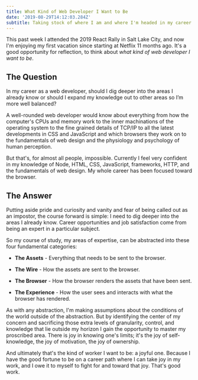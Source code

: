```yaml
---
title: What Kind of Web Developer I Want to Be
date: '2019-08-29T14:12:03.284Z'
subtitle: Taking stock of where I am and where I'm headed in my career
---
```


This past week I attended the 2019 React Rally in Salt Lake City, and now I'm enjoying my first vacation since starting at Netflix 11 months ago. It's a good opportunity for reflection, to think about _what kind of web developer I want to be_.

## The Question

In my career as a web developer, should I dig deeper into the areas I already know or should I expand my knowledge out to other areas so I’m more well balanced?

A well-rounded web developer would know about everything from how the computer's CPUs and memory work to the inner machinations of the operating system to the fine grained details of TCP/IP to all the latest developments in CSS and JavaScript and which browsers they work on to the fundamentals of web design and the physiology and psychology of human perception.

But that's, for almost all people, impossible. Currently I feel very confident in my knowledge of Node, HTML, CSS, JavaScript, frameworks, HTTP, and the fundamentals of web design. My whole career has been focused toward the browser.

## The Answer

Putting aside pride and curiosity and vanity and fear of being called out as an impostor, the course forward is simple: I need to dig deeper into the areas I already know. Career opportunities and job satisfaction come from being an expert in a particular subject.

So my course of study, my areas of expertise, can be abstracted into these four fundamental categories:

- **The Assets** - Everything that needs to be sent to the browser.

- **The Wire** - How the assets are sent to the browser.

- **The Browser** - How the browser renders the assets that have been sent.

- **The Experience** - How the user sees and interacts with what the browser has rendered.

As with any abstraction, I'm making assumptions about the conditions of the world outside of the abstraction. But by identifying the center of my concern and sacrificing those extra levels of granularity, control, and knowledge that lie outside my horizon I gain the opportunity to master my proscribed area. There is joy in knowing one's limits; it's the joy of self-knowledge, the joy of motivation, the joy of ownership.

And ultimately that's the kind of worker I want to be: a joyful one. Because I have the good fortune to be on a career path where I can take joy in my work, and I owe it to myself to fight for and toward that joy. That's good work.
